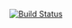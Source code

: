 [![Build Status](https://travis-ci.org/RMoorePHP/routable.svg)](https://travis-ci.org/RMoorePHP/routable)
